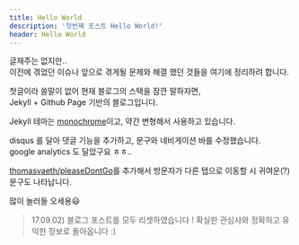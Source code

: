 ```yaml
---
title: Hello World
description: '첫번째 포스트 Hello World!'
header: Hello World
---
```


글재주는 없지만..<br>
이전에 겪었던 이슈나 앞으로 겪게될 문제와 해결 했던 것들을 여기에 정리하려 합니다.

첫글이라 쓸말이 없어 현재 블로그의 스택을 잠깐 말하자면,<br>
Jekyll + Github Page 기반의 블로그입니다.

Jekyll 테마는 [monochrome](https://github.com/dyutibarma/monochrome)이고, 약간 변형해서 사용하고 있습니다.

disqus 를 달아 댓글 기능을 추가하고, 문구와 네비게이션 바를 수정했습니다.<br>
google analytics 도 달았구요 ㅎㅎ..<br>

[thomasvaeth/pleaseDontGo](http://thomasvaeth.com/pleaseDontGo/)를 추가해서 방문자가 다른 탭으로 이동할 시 귀여운(?) 문구도 나타납니다.

많이 놀러들 오세용😃

> 17.09.02) 블로그 포스트를 모두 리셋하였습니다 ! 확실한 관심사와 정확하고 유익한 정보로 돌아옵니다 :)